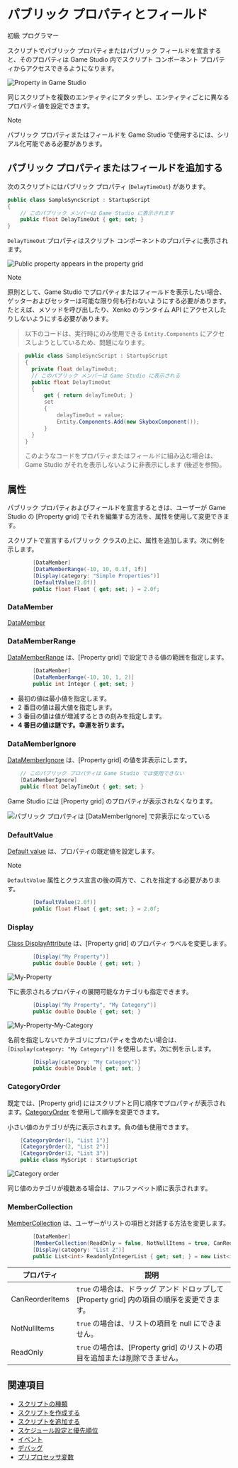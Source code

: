 # パブリック プロパティとフィールド

<span class="label label-doc-level">初級</span>
<span class="label label-doc-audience">プログラマー</span>

スクリプトでパブリック プロパティまたはパブリック フィールドを宣言すると、そのプロパティは Game Studio 内でスクリプト コンポーネント プロパティからアクセスできるようになります。

![Property in Game Studio](media/property-shown-in-game-studio.png)

同じスクリプトを複数のエンティティにアタッチし、エンティティごとに異なるプロパティ値を設定できます。

> [!NOTE]
> パブリック プロパティまたはフィールドを Game Studio で使用するには、シリアル化可能である必要があります。

## パブリック プロパティまたはフィールドを追加する

次のスクリプトにはパブリック プロパティ (`DelayTimeOut`) があります。

```cs
public class SampleSyncScript : StartupScript
{
	// このパブリック メンバーは Game Studio に表示されます
	public float DelayTimeOut { get; set; }
}
```

`DelayTimeOut` プロパティはスクリプト コンポーネントのプロパティに表示されます。

![Public property appears in the property grid](media/scripts-in-xenko-change-value-public-property.png)

>[!NOTE]
>原則として、Game Studio でプロパティまたはフィールドを表示したい場合、ゲッターおよびセッターは可能な限り何も行わないようにする必要があります。たとえば、メソッドを呼び出したり、Xenko のランタイム API にアクセスしたりしないようにする必要があります。

>以下のコードは、実行時にのみ使用できる `Entity.Components` にアクセスしようとしているため、問題になります。

>```cs
>public class SampleSyncScript : StartupScript
>{
>	private float delayTimeOut;
>	// このパブリック メンバーは Game Studio に表示される
>	public float DelayTimeOut
>	{
>		get { return delayTimeOut; }
>		set
>		{
>			delayTimeOut = value;
>			Entity.Components.Add(new SkyboxComponent());
>		}
>	}
>}
>```
>このようなコードをプロパティまたはフィールドに組み込む場合は、Game Studio がそれを表示しないように非表示にします (後述を参照)。

## 属性

パブリック プロパティおよびフィールドを宣言するときは、ユーザーが Game Studio の [Property grid] でそれを編集する方法を、属性を使用して変更できます。

スクリプトで宣言するパブリック クラスの上に、属性を追加します。次に例を示します。

```cs
        [DataMember]
        [DataMemberRange(-10, 10, 0.1f, 1f)]
        [Display(category: "Simple Properties")]
        [DefaultValue(2.0f)]
        public float Float { get; set; } = 2.0f;
```

### DataMember

[DataMember](https://msdn.microsoft.com/en-us/library/system.runtime.serialization.datamemberattribute)

### DataMemberRange

[DataMemberRange](xref:SiliconStudio.Core.Annotations.DataMemberRangeAttribute) は、[Property grid] で設定できる値の範囲を指定します。

```cs
        [DataMember]
        [DataMemberRange(-10, 10, 1, 2)]
        public int Integer { get; set; }
```

* 最初の値は最小値を指定します。
* 2 番目の値は最大値を指定します。
* 3 番目の値は値が増減するときの刻みを指定します。
* **4 番目の値は謎です。幸運を祈ります。**

### DataMemberIgnore

[DataMemberIgnore](xref:SiliconStudio.Core.DataMemberIgnoreAttribute) は、[Property grid] の値を非表示にします。

```cs
	// このパブリック プロパティは Game Studio では使用できない
	[DataMemberIgnore]
	public float DelayTimeOut { get; set; }
```

Game Studio には [Property grid] のプロパティが表示されなくなります。

![パブリック プロパティは ```[DataMemberIgnore]``` で非表示になっている](media/scripts-in-xenko-public-property-with-datamemberignore.png)

### DefaultValue

[Default value](https://msdn.microsoft.com/en-us/library/system.componentmodel.defaultvalueattribute) は、プロパティの既定値を設定します。

>[!NOTE]
>``DefaultValue`` 属性とクラス宣言の後の両方で、これを指定する必要があります。

```cs
        [DefaultValue(2.0f)]
        public float Float { get; set; } = 2.0f;
```

### Display

[Class DisplayAttribute](xref:SiliconStudio.Core.DisplayAttribute) は、[Property grid] のプロパティ ラベルを変更します。

```cs
        [Display("My Property")]
        public double Double { get; set; }
```

![My-Property](media/my-property.png)

下に表示されるプロパティの展開可能なカテゴリも指定できます。

```cs
        [Display("My Property", "My Category")]
        public double Double { get; set; }
```

![My-Property-My-Category](media/my-property-my-category.png)

名前を指定しないでカテゴリにプロパティを含めたい場合は、``[Display(category: "My Category")]`` を使用します。次に例を示します。

```cs
        [Display(category: "My Category")]
        public double Double { get; set; }
```

### CategoryOrder

既定では、[Property grid] にはスクリプトと同じ順序でプロパティが表示されます。[CategoryOrder](xref:SiliconStudio.Core.Annotations.CategoryOrderAttribute) を使用して順序を変更できます。

小さい値のカテゴリが先に表示されます。負の値も使用できます。

```cs
    [CategoryOrder(1, "List 1")]
    [CategoryOrder(2, "List 2")]
    [CategoryOrder(3, "List 3")]
    public class MyScript : StartupScript
```

![Category order](media/category-order.png)

同じ値のカテゴリが複数ある場合は、アルファベット順に表示されます。

### MemberCollection

[MemberCollection](xref:SiliconStudio.Core.Annotations.MemberCollectionAttribute) は、ユーザーがリストの項目と対話する方法を変更します。

```cs
        [DataMember]
        [MemberCollection(ReadOnly = false, NotNullItems = true, CanReorderItems = true)]
        [Display(category: "List 2")]
        public List<int> ReadonlyIntegerList { get; set; } = new List<int> { 0, 1, 2, 3, 4 };
```

| プロパティ        | 説明                                                                                     |
|-----------------|-------------------------------------------------------------------------------------------------|
| CanReorderItems | `true` の場合は、ドラッグ アンド ドロップして [Property grid] 内の項目の順序を変更できます。 |
| NotNullItems    | `true` の場合は、リストの項目を null にできません。                                                     |
| ReadOnly        | `true` の場合は、[Property grid] のリストの項目を追加または削除できません。                |

## 関連項目

* [スクリプトの種類](types-of-script.md)
* [スクリプトを作成する](create-a-script.md)
* [スクリプトを追加する](add-a-script.md)
* [スケジュール設定と優先順位](scheduling-and-priorities.md)
* [イベント](events.md)
* [デバッグ](debugging.md)
* [プリプロセッサ変数](preprocessor-variables.md)
